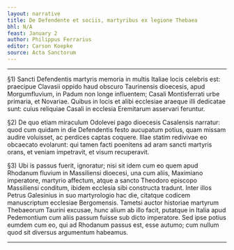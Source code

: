 ```yaml
---
layout: narrative
title: De Defendente et sociis, martyribus ex legione Thebaea
bhl: N/A
feast: January 2
author: Philippus Ferrarius
editor: Carson Koepke
source: Acta Sanctorum
---
```


---

§1) Sancti Defendentis martyris memoria in multis Italiae locis celebris est: praecipue Clavasii oppido haud obscuro Taurinensis dioecesis, apud Morgumfluvium, in Padum non longe influentem; Casali Montisferrati urbe primaria, et Novariae. Quibus in locis et alibi ecclesiae araeque illi dedicatae sunt: cuius reliquiae Casali in ecclesia Eremitarum asservari feruntur.

§2) De quo etiam miraculum Odolevei pago dioecesis Casalensis narratur: quod cum quidam in die Defendentis festo aucupatum potius, quam missam audire voluisset, ac perdices captas coquere. Illae statim redivivae eo obcaecato evolarunt: qui tamen facti poenitens ad aram sancti martyris orans, et veniam impetravit, et visum recuperavit.

§3) Ubi is passus fuerit, ignoratur; nisi sit idem cum eo quem apud Rhodanum fluvium in Massiliensi dioecesi, una cum aliis, Maximiano imperatore, martyrio affectum, atque a sancto Theodoro episcopo Massiliensi conditum, ibidem ecclesia sibi constructa tradunt. Inter illos Petrus Galesinius in suo martyrologio hac die, citatque codicem manuscriptum ecclesiae Bergomensis. Tametsi auctor historiae martyrum Thebaeorum Taurini excusae, hunc alium ab illo facit, putatque in Italia apud Pedemontium cum aliis passum fuisse sub dicto imperatore. Sed ipse potius eumdem cum eo, qui ad Rhodanum passus est, esse autumo; cum nullum quod sit diversus argumentum habeamus.

---
